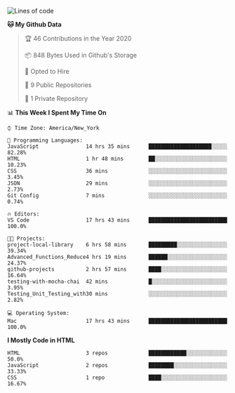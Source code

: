 <!--START_SECTION:waka-->
![Lines of code](https://img.shields.io/badge/From%20Hello%20World%20I%27ve%20Written-0%20lines%20of%20code-blue)

**🐱 My Github Data** 

> 🏆 46 Contributions in the Year 2020
 > 
> 📦 848 Bytes Used in Github's Storage 
 > 
> 💼 Opted to Hire
 > 
> 📜 9 Public Repositories 
 > 
> 🔑 1 Private Repository 
 > 
📊 **This Week I Spent My Time On** 

```text
⌚︎ Time Zone: America/New_York

💬 Programming Languages: 
JavaScript               14 hrs 35 mins      ████████████████████░░░░░   82.28% 
HTML                     1 hr 48 mins        ██░░░░░░░░░░░░░░░░░░░░░░░   10.23% 
CSS                      36 mins             ░░░░░░░░░░░░░░░░░░░░░░░░░   3.45% 
JSON                     29 mins             ░░░░░░░░░░░░░░░░░░░░░░░░░   2.73% 
Git Config               7 mins              ░░░░░░░░░░░░░░░░░░░░░░░░░   0.74%

🔥 Editors: 
VS Code                  17 hrs 43 mins      █████████████████████████   100.0%

🐱‍💻 Projects: 
project-local-library    6 hrs 58 mins       █████████░░░░░░░░░░░░░░░░   39.34% 
Advanced_Functions_Reduce4 hrs 19 mins       ██████░░░░░░░░░░░░░░░░░░░   24.37% 
github-projects          2 hrs 57 mins       ████░░░░░░░░░░░░░░░░░░░░░   16.64% 
testing-with-mocha-chai  42 mins             █░░░░░░░░░░░░░░░░░░░░░░░░   3.95% 
Testing_Unit_Testing_with30 mins             ░░░░░░░░░░░░░░░░░░░░░░░░░   2.82%

💻 Operating System: 
Mac                      17 hrs 43 mins      █████████████████████████   100.0%

```

**I Mostly Code in HTML** 

```text
HTML                     3 repos             ████████████░░░░░░░░░░░░░   50.0% 
JavaScript               2 repos             ████████░░░░░░░░░░░░░░░░░   33.33% 
CSS                      1 repo              ████░░░░░░░░░░░░░░░░░░░░░   16.67%

```



<!--END_SECTION:waka-->
